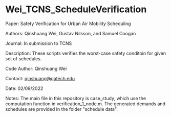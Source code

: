 # Wei_TCNS_ScheduleVerification

Paper: Safety Verification for Urban Air Mobility Scheduling

Authors: Qinshuang Wei, Gustav Nilsson, and Samuel Coogan

Journal: In submission to TCNS

Description: These scripts verifies the worst-case safety conditoin for given set of schedules.

Code Author: Qinshuang Wei

Contact: qinshuang@gatech.edu

Date: 02/09/2022

Notes: The main file in this repository is case_study, which use the computation function in verification_1_node.m. The generated demands and schedules are provided in the folder "schedule data".
